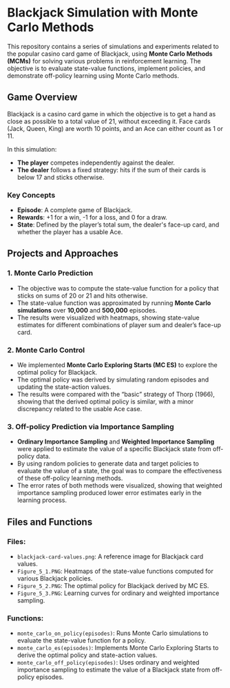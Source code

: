 # Blackjack Simulation with Monte Carlo Methods

This repository contains a series of simulations and experiments related to the popular casino card game of Blackjack, using **Monte Carlo Methods (MCMs)** for solving various problems in reinforcement learning. The objective is to evaluate state-value functions, implement policies, and demonstrate off-policy learning using Monte Carlo methods.

## Game Overview

Blackjack is a casino card game in which the objective is to get a hand as close as possible to a total value of 21, without exceeding it. Face cards (Jack, Queen, King) are worth 10 points, and an Ace can either count as 1 or 11. 

In this simulation:
- **The player** competes independently against the dealer.
- **The dealer** follows a fixed strategy: hits if the sum of their cards is below 17 and sticks otherwise.

### Key Concepts
- **Episode**: A complete game of Blackjack.
- **Rewards**: +1 for a win, -1 for a loss, and 0 for a draw.
- **State**: Defined by the player’s total sum, the dealer's face-up card, and whether the player has a usable Ace.

## Projects and Approaches

### 1. **Monte Carlo Prediction**
- The objective was to compute the state-value function for a policy that sticks on sums of 20 or 21 and hits otherwise.
- The state-value function was approximated by running **Monte Carlo simulations** over **10,000** and **500,000** episodes.
- The results were visualized with heatmaps, showing state-value estimates for different combinations of player sum and dealer’s face-up card.

### 2. **Monte Carlo Control**
- We implemented **Monte Carlo Exploring Starts (MC ES)** to explore the optimal policy for Blackjack.
- The optimal policy was derived by simulating random episodes and updating the state-action values.
- The results were compared with the “basic” strategy of Thorp (1966), showing that the derived optimal policy is similar, with a minor discrepancy related to the usable Ace case.

### 3. **Off-policy Prediction via Importance Sampling**
- **Ordinary Importance Sampling** and **Weighted Importance Sampling** were applied to estimate the value of a specific Blackjack state from off-policy data.
- By using random policies to generate data and target policies to evaluate the value of a state, the goal was to compare the effectiveness of these off-policy learning methods.
- The error rates of both methods were visualized, showing that weighted importance sampling produced lower error estimates early in the learning process.

## Files and Functions

### Files:
- `blackjack-card-values.png`: A reference image for Blackjack card values.
- `Figure_5_1.PNG`: Heatmaps of the state-value functions computed for various Blackjack policies.
- `Figure_5_2.PNG`: The optimal policy for Blackjack derived by MC ES.
- `Figure_5_3.PNG`: Learning curves for ordinary and weighted importance sampling.

### Functions:
- `monte_carlo_on_policy(episodes)`: Runs Monte Carlo simulations to evaluate the state-value function for a policy.
- `monte_carlo_es(episodes)`: Implements Monte Carlo Exploring Starts to derive the optimal policy and state-action values.
- `monte_carlo_off_policy(episodes)`: Uses ordinary and weighted importance sampling to estimate the value of a Blackjack state from off-policy episodes.

